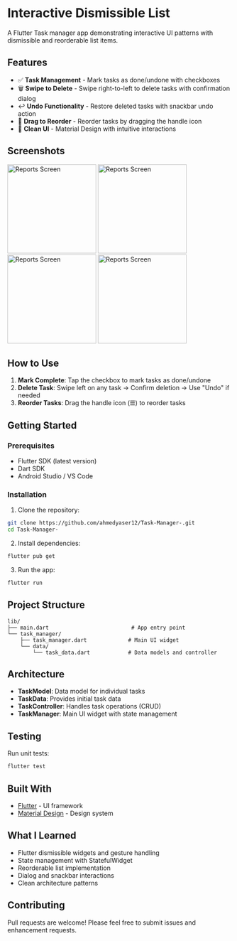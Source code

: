 # Interactive Dismissible List

A Flutter Task manager app demonstrating interactive UI patterns with dismissible and reorderable list items.

## Features

- ✅ **Task Management** - Mark tasks as done/undone with checkboxes
- 🗑️ **Swipe to Delete** - Swipe right-to-left to delete tasks with confirmation dialog
- ↩️ **Undo Functionality** - Restore deleted tasks with snackbar undo action
- 📱 **Drag to Reorder** - Reorder tasks by dragging the handle icon
- 🎨 **Clean UI** - Material Design with intuitive interactions

## Screenshots
<img src="https://github.com/user-attachments/assets/768e7115-37df-4c6b-832f-bbba399719c5" alt="Reports Screen" width="200"> 
<img src="https://github.com/user-attachments/assets/e58b9439-e2c7-4e7d-bae9-c61d2a8cf414" alt="Reports Screen" width="200"> 
<img src="https://github.com/user-attachments/assets/067da830-72cb-488c-9f96-90f7aa48227c" alt="Reports Screen" width="200"> 
<img src="https://github.com/user-attachments/assets/789548ac-4aea-4d12-97bd-1ea3abf6d4a3" alt="Reports Screen" width="200"> 


## How to Use

1. **Mark Complete**: Tap the checkbox to mark tasks as done/undone
2. **Delete Task**: Swipe left on any task → Confirm deletion → Use "Undo" if needed
3. **Reorder Tasks**: Drag the handle icon (☰) to reorder tasks

## Getting Started

### Prerequisites
- Flutter SDK (latest version)
- Dart SDK
- Android Studio / VS Code

### Installation

1. Clone the repository:
```bash
git clone https://github.com/ahmedyaser12/Task-Manager-.git
cd Task-Manager-
```

2. Install dependencies:
```bash
flutter pub get
```

3. Run the app:
```bash
flutter run
```

## Project Structure

```
lib/
├── main.dart                          # App entry point
└── task_manager/
    ├── task_manager.dart             # Main UI widget
    └── data/
        └── task_data.dart            # Data models and controller
```

## Architecture

- **TaskModel**: Data model for individual tasks
- **TaskData**: Provides initial task data
- **TaskController**: Handles task operations (CRUD)
- **TaskManager**: Main UI widget with state management

## Testing

Run unit tests:
```bash
flutter test
```

## Built With

- [Flutter](https://flutter.dev/) - UI framework
- [Material Design](https://material.io/) - Design system

## What I Learned

- Flutter dismissible widgets and gesture handling
- State management with StatefulWidget
- Reorderable list implementation
- Dialog and snackbar interactions
- Clean architecture patterns

## Contributing

Pull requests are welcome! Please feel free to submit issues and enhancement requests.
